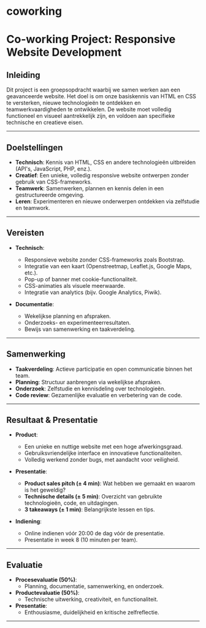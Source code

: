 # coworking
# Co-working Project: Responsive Website Development

## Inleiding
Dit project is een groepsopdracht waarbij we samen werken aan een geavanceerde website. Het doel is om onze basiskennis van HTML en CSS te versterken, nieuwe technologieën te ontdekken en teamwerkvaardigheden te ontwikkelen. De website moet volledig functioneel en visueel aantrekkelijk zijn, en voldoen aan specifieke technische en creatieve eisen.

---

## Doelstellingen
- **Technisch**: Kennis van HTML, CSS en andere technologieën uitbreiden (API's, JavaScript, PHP, enz.).
- **Creatief**: Een unieke, volledig responsive website ontwerpen zonder gebruik van CSS-frameworks.
- **Teamwerk**: Samenwerken, plannen en kennis delen in een gestructureerde omgeving.
- **Leren**: Experimenteren en nieuwe onderwerpen ontdekken via zelfstudie en teamwork.

---

## Vereisten
- **Technisch**:
  - Responsieve website zonder CSS-frameworks zoals Bootstrap.
  - Integratie van een kaart (Openstreetmap, Leaflet.js, Google Maps, etc.).
  - Pop-up of banner met cookie-functionaliteit.
  - CSS-animaties als visuele meerwaarde.
  - Integratie van analytics (bijv. Google Analytics, Piwik).

- **Documentatie**:
  - Wekelijkse planning en afspraken.
  - Onderzoeks- en experimenteerresultaten.
  - Bewijs van samenwerking en taakverdeling.

---

## Samenwerking
- **Taakverdeling**: Actieve participatie en open communicatie binnen het team.
- **Planning**: Structuur aanbrengen via wekelijkse afspraken.
- **Onderzoek**: Zelfstudie en kennisdeling over technologieën.
- **Code review**: Gezamenlijke evaluatie en verbetering van de code.

---

## Resultaat & Presentatie
- **Product**:
  - Een unieke en nuttige website met een hoge afwerkingsgraad.
  - Gebruiksvriendelijke interface en innovatieve functionaliteiten.
  - Volledig werkend zonder bugs, met aandacht voor veiligheid.

- **Presentatie**:
  - **Product sales pitch (± 4 min)**: Wat hebben we gemaakt en waarom is het geweldig?
  - **Technische details (± 5 min)**: Overzicht van gebruikte technologieën, code, en uitdagingen.
  - **3 takeaways (± 1 min)**: Belangrijkste lessen en tips.

- **Indiening**:
  - Online indienen vóór 20:00 de dag vóór de presentatie.
  - Presentatie in week 8 (10 minuten per team).

---

## Evaluatie
- **Procesevaluatie (50%)**:
  - Planning, documentatie, samenwerking, en onderzoek.
- **Productevaluatie (50%)**:
  - Technische uitwerking, creativiteit, en functionaliteit.
- **Presentatie**:
  - Enthousiasme, duidelijkheid en kritische zelfreflectie.

---